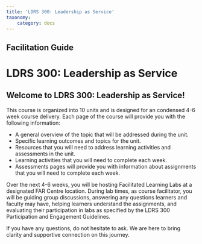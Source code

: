 ```yaml
---
title: 'LDRS 300: Leadership as Service'
taxonomy:
    category: docs
---
```


## Facilitation Guide

# LDRS 300: Leadership as Service

## Welcome to LDRS 300: Leadership as Service!

This course is organized into 10 units and is designed for an condensed 4-6 week course delivery. Each page of the course will provide you with the following information:

- A general overview of the topic that will be addressed during the unit.
- Specific learning outcomes and topics for the unit.
- Resources that you will need to address learning activities and assessments in the unit.
- Learning activities that you will need to complete each week.
- Assessments pages will provide you with information about assignments that you will need to complete each week.

Over the next 4-6 weeks, you will be hosting Facilitated Learning Labs at a designated FAR Centre location. During lab times, as course facilitator, you will be guiding group discussions, answering any questions learners and faculty may have, helping learners understand the assignments, and evaluating their participation in labs as specified by the LDRS 300 Participation and Engagement Guidelines. 

If you have any questions, do not hesitate to ask. We are here to bring clarity and supportive connection on this journey.
